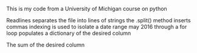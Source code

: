 This is my code from a University of Michigan course on python

Readlines separates the file into lines of strings
the .split() method inserts commas
indexing is used to isolate a date range may 2016 through
a for loop populates a dictionary of the desired column

The sum of the desired column 
